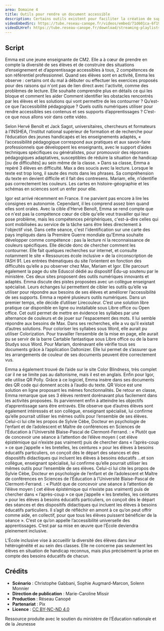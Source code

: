 ```yaml
---
area: Domaine 4
title: Outils pour rendre un document accessible
description: Certains outils existent pour faciliter la création de supports pédagogiques numérique qui sont accessibles et adaptés aux différents besoins des élèves. Des détails dans cette vidéo !
videoEmbedSrc: https://tube.reseau-canope.fr/videos/embed/71d601ca-6f19-4f7b-8904-dc074e4bfb7f
videoDLHref: https://tube.reseau-canope.fr/download/streaming-playlists/hls/videos/71d601ca-6f19-4f7b-8904-dc074e4bfb7f-1080-fragmented.mp4
---
```


## Script

Emma est une jeune enseignante de CM2. Elle a à cœur de prendre en compte la diversité de ses élèves et de construire des situations d’enseignement et d’apprentissage accessibles à tous, 2 compétences de son référentiel professionnel.
Quand ses élèves sont en activité, Emma les observe :  certains ont du mal à débuter ou effectuer les exercices proposés pour des raisons qui n'ont pas de lien direct avec l'activité, comme des problèmes de lecture. Elle souhaite comprendre plus en détails ce qui les bloque et comment les aider
Comment identifier les obstacles rencontrés par les élèves et les solutions qui vont permettre de les contourner ?
Qu’est-ce que l’accessibilité pédagogique ?
Quels outils numériques utiliser pour rendre accessibles ses contenus et ses supports d’apprentissages ?
C’est-ce que nous allons voir dans cette vidéo.

Selon Hervé Benoît et Jack Sagot, universitaires, chercheurs et formateurs à l’INSHEA, l’Institut national supérieur de formation et de recherche pour l’éducation des jeunes handicapés et les enseignements adaptés, « l’accessibilité pédagogique correspond aux pratiques et aux savoir-faire professionnels que développent les enseignants, avec le support d’aides techniques spécifiques ou généralistes, pour promouvoir des réponses pédagogiques adaptatives, susceptibles de réduire la situation de handicap [ou de difficultés] au sein même de la classe. »
Dans sa classe, Emma a repéré 3 élèves en difficulté.
Max a des soucis avec la lecture.
Lorsque le texte est trop long, il saute des mots dans les phrases. Sa compréhension du texte en devient difficile et il fait des contresens.
Mariam, elle, n’identifie pas correctement les couleurs. Les cartes en histoire-géographie et les schémas en sciences sont un enfer pour elle.

Igor est arrivé récemment en France. Il ne parvient pas encore à lire les consignes en autonomie. Cependant, il les comprend assez bien quand elles sont orales.
Avec la cible d’Hervé Benoît, Emma se rend compte que ce n'est pas la compétence cœur de cible qu'elle veut travailler qui leur pose problème, mais les compétences périphériques, c'est-à-dire celles qui sont mobilisées au service de la tâche sans être liées directement à l'objectif visé.
Dans cette séance, c'est l'identification sur une carte des pays impliqués dans la Première Guerre mondiale qu'Emma souhaite développer comme compétence : pas la lecture ni la reconnaissance de couleurs spécifiques. Elle décide donc de chercher comment les contourner.
Elle fait quelques recherches sur internet, et consulte notamment le site « Ressources école inclusive » de la circonscription de l’ASH 91.
Les entrées thématiques du site l’orientent en fonction des difficultés qu’elle a pu observer chez Max, Mariam et Igor.
Elle parcourt également la page du site Eduscol dédié au dispositif Édu-up soutenu par le ministère.
Ces deux sites proposent des outils numériques innovants et adaptés.
Emma discute des pistes proposées avec un collègue enseignant spécialisé.
Leurs échanges lui permettent de cibler les outils qu’elle va utiliser pour répondre aux besoins de ses élèves et améliorer l’accessibilité de ses supports.
Emma a repéré plusieurs outils numériques.
Dans un premier temps, elle décide d’utiliser Lirecouleur. C’est une solution libre pratique car disponible en ligne ou installable sous Libre office ou Open office.
Cet outil permet de mettre en évidence les syllabes par une alternance de couleurs et de jouer sur l’espacement des mots.
Il lui semble répondre aux besoins de Max.
Dans ses recherches, elle a vu qu’il existait d’autres solutions. Pour coloriser les syllabes sous Word, elle aurait pu utiliser Colorization. Pour travailler l’ensemble de la mise en page, elle aurait pu se servir de la barre Cartable fantastique sous Libre office ou de la barre Studys sous Word.
Pour Mariam, dorénavant elle vérifie tous ses documents grâce à l’application Daltonizer. Elle lui permet de s’assurer que les arrangements de couleur de ses documents peuvent être correctement vus.

Emma a également trouvé de l’aide sur le site Color Blindness, très complet car il ne se limite pas au daltonisme, mais il est en anglais.
Enfin pour Igor, elle utilise QR Polly. Grâce à ce logiciel, Emma insère dans ses documents des QR code qui donnent accès à l’audio du texte.
QR Voice est une solution en ligne proposant les mêmes fonctionnalités.
De retour en classe, Emma remarque que ses 3 élèves rentrent dorénavant plus facilement dans les activités proposées.
Ils parviennent enfin à atteindre les objectifs d’apprentissage sans être entravés.
Elle observe que d’autres élèves sont également intéressés et son collègue, enseignant spécialisé, lui confirme qu’elle pourrait utiliser les mêmes outils pour l’ensemble de ses élèves.
Celui-ci lui cite les propos de Sylvie Cèbe, Docteur en psychologie de l’enfant et de l’adolescent et Maître de conférences en Sciences de l’Éducation à l'Université Blaise-Pascal de Clermont-Ferrand. : « Plutôt que de concevoir une séance à l’attention de l’élève moyen ( cet élève épistémique qui n’existe pas vraiment) puis de chercher dans « l’après-coup » ce que j’appelle « les bretelles, les ceintures » pour les élèves à besoins éducatifs particuliers, on conçoit dès le départ des séances et des dispositifs didactiques qui incluent les élèves à besoins éducatifs ...et son collègue, enseignant spécialisé, lui confirme qu’elle pourrait utiliser les mêmes outils pour l’ensemble de ses élèves.
Celui-ci lui cite les propos de Sylvie Cèbe, Docteur en psychologie de l’enfant et de l’adolescent et Maître de conférences en Sciences de l’Éducation à l'Université Blaise-Pascal de Clermont-Ferrand. : « Plutôt que de concevoir une séance à l’attention de l’élève moyen ( cet élève épistémique qui n’existe pas vraiment) puis de chercher dans « l’après-coup » ce que j’appelle « les bretelles, les ceintures » pour les élèves à besoins éducatifs particuliers, on conçoit dès le départ des séances et des dispositifs didactiques qui incluent les élèves à besoins éducatifs particuliers. Il s’agit de réfléchir en amont à ce qu’on peut offrir comme aide, en collectif, pour que tous les élèves puissent bénéficier de la séance ».
C’est ce qu’on appelle l’accessibilité universelle des apprentissages.
C’est par sa mise en œuvre que l’École deviendra pleinement inclusive.

L’École inclusive vise à accueillir la diversité des élèves dans leur hétérogénéité et au sein des classes. Elle ne concerne pas seulement les élèves en situation de handicap reconnus, mais plus précisément la prise en compte des besoins éducatifs de chacun.

## Crédits

- **Scénario** : Christophe Gabbani, Sophie Augmard-Marcon, Solenn Monnier
- **Direction de publication** : Marie-Caroline Missir
- **Production** : Réseau Canopé
- **Partenariat** : Pix
- **Licence** : [CC BY-NC-ND 4.0](https://creativecommons.org/licenses/by-nc-nd/4.0/deed.fr)

Ressource produite avec le soutien du ministère de l’Éducation nationale et de la Jeunesse
